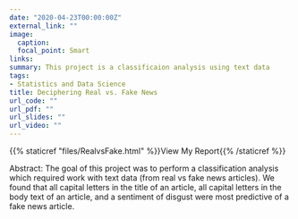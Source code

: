 ```yaml
---
date: "2020-04-23T00:00:00Z"
external_link: ""
image:
  caption:
  focal_point: Smart
links:
summary: This project is a classificaion analysis using text data
tags:
- Statistics and Data Science
title: Deciphering Real vs. Fake News
url_code: ""
url_pdf: ""
url_slides: ""
url_video: ""
---
```


{{% staticref "files/RealvsFake.html" %}}View My Report{{% /staticref %}}

Abstract: The goal of this project was to perform a classification analysis which required work with text data (from real vs fake news articles). We found that all capital letters in the title of an article, all capital letters in the body text of an article, and a sentiment of disgust were most predictive of a fake news article. 
